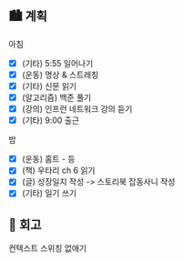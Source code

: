 ## 🏙️ 계획

아침

- [x] (기타) 5:55 일어나기
- [x] (운동) 명상 & 스트레칭
- [x] (기타) 신문 읽기
- [x] (알고리즘) 백준 풀기
- [x] (강의) 인프런 네트워크 강의 듣기
- [x] (기타) 9:00 출근

밤

- [x] (운동) 홈트 - 등
- [x] (책) 우타리 ch 6 읽기
- [x] (글) 성장일지 작성 -> 스토리북 잡동사니 작성
- [x] (기타) 일기 쓰기

## 🌆 회고

컨텍스트 스위칭 없애기